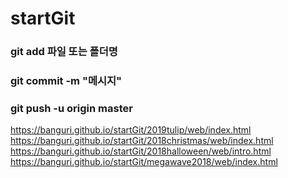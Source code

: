 # startGit


### git add 파일 또는 폴더명
### git commit -m "메시지"
### git push -u origin master


https://banguri.github.io/startGit/2019tulip/web/index.html
https://banguri.github.io/startGit/2018christmas/web/index.html
https://banguri.github.io/startGit/2018halloween/web/intro.html
https://banguri.github.io/startGit/megawave2018/web/index.html
